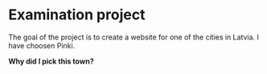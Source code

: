 
<div class="header">
    <h1>Examination project</h1>
    <p> The goal of the project is to create a website for one of the cities in Latvia. I have choosen Pinki.</p>
    <strong>Why did I pick this town?</strong>
</strong>
</div>

</body>
</html>
